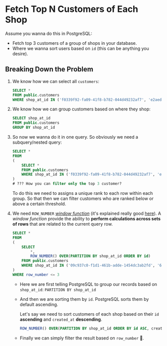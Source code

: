 # Fetch Top N Customers of Each Shop

Assume you wanna do this in PostgreSQL:

- Fetch top 3 customers of a group of shops in your database.
- Where we wanna sort users based on `id` (this can be anything you desire).

## Breaking Down the Problem

1. We know how we can select all `customers`:
   ```sql
   SELECT *
   FROM public.customers
   WHERE shop_at_id IN ('f0339f92-fa09-41f8-b782-044d49232af7', 'e2aed301-973d-468f-8f7b-d027a8aa58dc')
   ```
2. We know how we can group customers based on where they shop:
   ```sql
   SELECT shop_at_id
   FROM public.customers
   GROUP BY shop_at_id
   ```
3. So now we wanna do it in one query. So obviously we need a subquery/nested query:

   ```sql
   SELECT *
   FROM
   (
       SELECT *
       FROM public.customers
       WHERE shop_at_id IN ('f0339f92-fa09-41f8-b782-044d49232af7', 'e2aed301-973d-468f-8f7b-d027a8aa58dc')
   )
   # ??? How you can filter only the top 3 customer?
   ```

   To do this we need to assigns a unique rank to each row within each group. So that then we can filter customers who are ranked below or above a certain threshold.

4. We need `ROW_NUMBER` [_window function_](https://www.postgresql.org/docs/current/functions-window.html) (it's explained really good [here](https://neon.tech/postgresql/postgresql-window-function/postgresql-row_number)). A _window function_ provide the ability to **perform calculations across sets of rows** that are related to the current query row.

   ```sql
   SELECT *
   FROM
   (
       SELECT
           *,
           ROW_NUMBER() OVER(PARTITION BY shop_at_id ORDER BY id)
       FROM public.customers
       WHERE shop_at_id IN ('09c937c0-f1d1-461b-adde-1454dc3ab2fd', '6020dc04-e912-4ec5-a5a3-f1a25cc7c3fc')
   )
   WHERE row_number <= 3
   ```

   - Here we are first telling PostgreSQL to group our records based on `shop_at_id`: `PARTITION BY shop_at_id`
   - And then we are sorting them by `id`. PostgreSQL sorts them by default ascending.

     Let's say we need to sort customers of each shop based on their `id` **ascending** and `created_at` **descending**.

     ```sql
     ROW_NUMBER() OVER(PARTITION BY shop_at_id ORDER BY id ASC, created_at DESC)
     ```

   - Finally we can simply filter the result based on `row_number` :slightly_smiling_face:.
